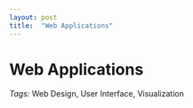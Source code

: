 ```yaml
---
layout: post
title:  "Web Applications"
---
```

# Web Applications

*Tags:* Web Design, User Interface, Visualization